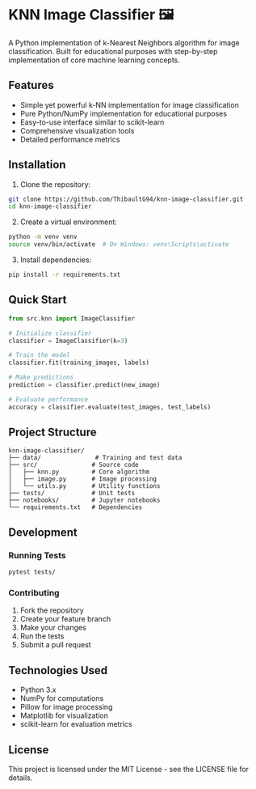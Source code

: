# KNN Image Classifier 🖼️

A Python implementation of k-Nearest Neighbors algorithm for image classification. Built for educational purposes with step-by-step implementation of core machine learning concepts.

## Features

- Simple yet powerful k-NN implementation for image classification
- Pure Python/NumPy implementation for educational purposes
- Easy-to-use interface similar to scikit-learn
- Comprehensive visualization tools
- Detailed performance metrics

## Installation

1. Clone the repository:

```bash
git clone https://github.com/ThibaultG94/knn-image-classifier.git
cd knn-image-classifier
```

2. Create a virtual environment:

```bash
python -m venv venv
source venv/bin/activate  # On Windows: venv\Scripts\activate
```

3. Install dependencies:

```bash
pip install -r requirements.txt
```

## Quick Start

```python
from src.knn import ImageClassifier

# Initialize classifier
classifier = ImageClassifier(k=3)

# Train the model
classifier.fit(training_images, labels)

# Make predictions
prediction = classifier.predict(new_image)

# Evaluate performance
accuracy = classifier.evaluate(test_images, test_labels)
```

## Project Structure

```
knn-image-classifier/
├── data/               # Training and test data
├── src/               # Source code
│   ├── knn.py         # Core algorithm
│   ├── image.py       # Image processing
│   └── utils.py       # Utility functions
├── tests/             # Unit tests
├── notebooks/         # Jupyter notebooks
└── requirements.txt   # Dependencies
```

## Development

### Running Tests

```bash
pytest tests/
```

### Contributing

1. Fork the repository
2. Create your feature branch
3. Make your changes
4. Run the tests
5. Submit a pull request

## Technologies Used

- Python 3.x
- NumPy for computations
- Pillow for image processing
- Matplotlib for visualization
- scikit-learn for evaluation metrics

## License

This project is licensed under the MIT License - see the LICENSE file for details.
